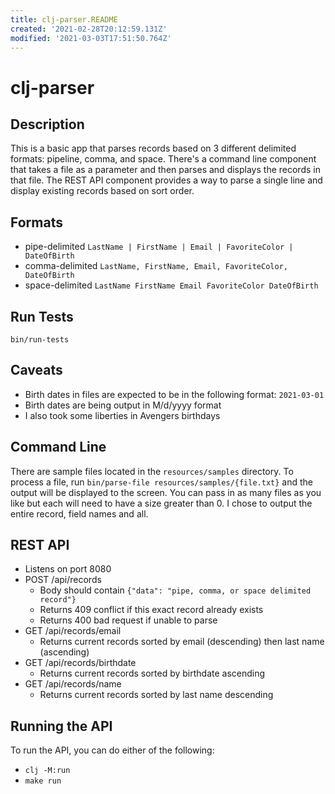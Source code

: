 ```yaml
---
title: clj-parser.README
created: '2021-02-28T20:12:59.131Z'
modified: '2021-03-03T17:51:50.764Z'
---
```


# clj-parser

## Description
This is a basic app that parses records based on 3 different delimited formats: pipeline, comma, and space. There's a command line component that takes a file as a parameter and then parses and displays the records in that file. The REST API component provides a way to parse a single line and display existing records based on sort order.

## Formats
  * pipe-delimited
    `LastName | FirstName | Email | FavoriteColor | DateOfBirth`
  * comma-delimited
    `LastName, FirstName, Email, FavoriteColor, DateOfBirth`
  * space-delimited
    `LastName FirstName Email FavoriteColor DateOfBirth`
    
## Run Tests
```
bin/run-tests
```

## Caveats
 * Birth dates in files are expected to be in the following format: `2021-03-01`
 * Birth dates are being output in M/d/yyyy format
 * I also took some liberties in Avengers birthdays

## Command Line
There are sample files located in the `resources/samples` directory. To process a file, run `bin/parse-file resources/samples/{file.txt}` and the output will be displayed to the screen. You can pass in as many files as you like but each will need to have a size greater than 0. I chose to output the entire record, field names and all.

## REST API
 * Listens on port 8080
 * POST /api/records
   * Body should contain `{"data": "pipe, comma, or space delimited record"}`
   * Returns 409 conflict if this exact record already exists
   * Returns 400 bad request if unable to parse
 * GET /api/records/email
   * Returns current records sorted by email (descending) then last name (ascending)
 * GET /api/records/birthdate
   * Returns current records sorted by birthdate ascending
 * GET /api/records/name
   * Returns current records sorted by last name descending
   
## Running the API
To run the API, you can do either of the following:
 * `clj -M:run`
 * `make run`
